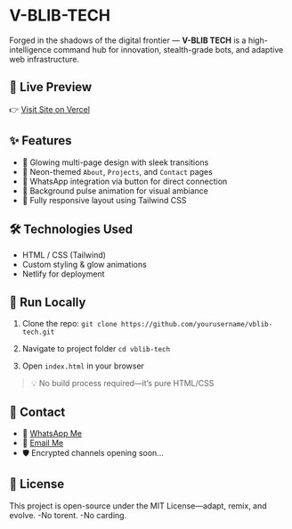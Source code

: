 # V-BLIB-TECH
Forged in the shadows of the digital frontier — **V-BLIB TECH** is a high-intelligence command hub for innovation, stealth-grade bots, and adaptive web infrastructure.

## 🔗 Live Preview
👉 [Visit Site on Vercel](https://vblib-tech.vercel.app)

## ✨ Features
- 🔹 Glowing multi-page design with sleek transitions
- 🔹 Neon-themed `About`, `Projects`, and `Contact` pages
- 🔹 WhatsApp integration via button for direct connection
- 🔹 Background pulse animation for visual ambiance
- 🔹 Fully responsive layout using Tailwind CSS

## 🛠️ Technologies Used
- HTML / CSS (Tailwind)
- Custom styling & glow animations
- Netlify for deployment

## 🚀 Run Locally
1. Clone the repo:
   `git clone https://github.com/yourusername/vblib-tech.git`

2. Navigate to project folder
   `cd vblib-tech`

3. Open `index.html` in your browser

> 💡 No build process required—it’s pure HTML/CSS

## 💬 Contact
- 📱 [WhatsApp Me](https://wa.me/254705691318?text=I'm+interested+in+V-BLIB+TECH,+tell+me+more!)
- 📧 [Email Me](mailto:vjxlmax2001@gmail.com?subject=V-BLIB%20TECH%20Inquiry)
- 🛡️ Encrypted channels opening soon...

## 🧠 License
This project is open-source under the MIT License—adapt, remix, and evolve.
-No torent.
-No carding.

